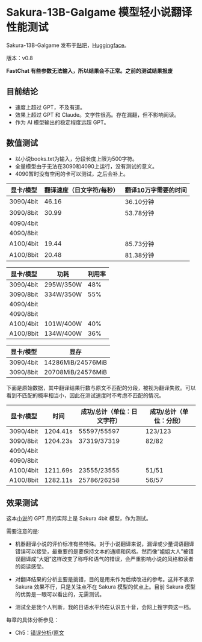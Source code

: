 # Sakura-13B-Galgame 模型轻小说翻译性能测试

Sakura-13B-Galgame 发布于[贴吧](https://tieba.baidu.com/p/8612129239)，[Huggingface](https://huggingface.co/sakuraumi/Sakura-13B-Galgame)。

版本：v0.8

**FastChat 有些参数无法输入，所以结果会不正常。之前的测试结果报废**



## 目前结论

- 速度上超过 GPT，不及有道。
- 效果上超过 GPT 和 Claude。文学性很高。存在漏翻，但不影响阅读。
- 作为 AI 模型输出的稳定程度远超 GPT。



## 数值测试

- 以小说books.txt为输入，分段长度上限为500字符。
- 全量模型由于无法在3090和4090上运行，没有测试的意义。
- 4090暂时没有空闲的卡可以测试，之后会补上。

| 显卡/模型 | 翻译速度（日文字符/每秒） | 翻译10万字需要的时间 |
| --------- | ------------------------- | -------------------- |
| 3090/4bit | 46.16                     | 36.10分钟            |
| 3090/8bit | 30.99                     | 53.78分钟            |
| 4090/4bit |                           |                      |
| 4090/8bit |                           |                      |
| A100/4bit | 19.44                     | 85.73分钟            |
| A100/8bit | 20.48                     | 81.38分钟            |

| 显卡/模型 | 功耗      | 利用率 |
| --------- | --------- | ------ |
| 3090/4bit | 295W/350W | 48%    |
| 3090/8bit | 334W/350W | 55%    |
| 4090/4bit |           |        |
| 4090/8bit |           |        |
| A100/4bit | 101W/400W | 40%    |
| A100/8bit | 134W/400W | 36%    |

| 显卡/模型 | 显存              |
| --------- | ----------------- |
| 3090/4bit | 14286MiB/24576MiB |
| 3090/8bit | 20708MiB/24576MiB |

下面是原始数据，其中翻译结果行数与原文不匹配的分段，被视为翻译失败。可以看到不匹配的概率相当小，因此在测试速度时不考虑不匹配的情况。

| 显卡/模型 | 时间     | 成功/总计（单位：日文字符） | 成功/总计（单位：分段） |
| --------- | -------- | --------------------------- | ----------------------- |
| 3090/4bit | 1204.41s | 55597/55597                 | 123/123                 |
| 3090/8bit | 1204.23s | 37319/37319                 | 82/82                   |
| 4090/4bit |          |                             |                         |
| 4090/8bit |          |                             |                         |
| A100/4bit | 1211.69s | 23555/23555                 | 51/51                   |
| A100/8bit | 1282.11s | 25786/26258                 | 56/57                   |



## 效果测试

这本[小说](https://books.fishhawk.top/novel/hameln/232822)的 GPT 用的实际上是 Sakura 4bit 模型，作为测试。

需要注意的是:

- 机器翻译小说的评价标准有些特殊。对于小说翻译来说，漏译或少量词语翻译错误可以接受，最重要的是要保持文本的通顺和风格。然而像“姐姐大人”被错误翻译成“大姐”这样改变了称呼和语气的错误，会严重影响小说的风格和读者的阅读感受。

- 对翻译结果的分析主要是挑错，目的是用来作为后续改进的参考。这并不表示 Sakura 效果不行，只是关注点不在 Sakura 模型的优点上。目前 Sakura 模型的优势是一眼可以看出的，无需测试。

- 测试全是我个人判断，我的日语水平约在认识五十音，会网上搜字典这一档。


每章的具体分析参见：

- Ch5：[错误分析](https://github.com/FishHawk/sakura-test/blob/main/Ch5.md)/[原文](https://books.fishhawk.top/novel/hameln/232822/5)
